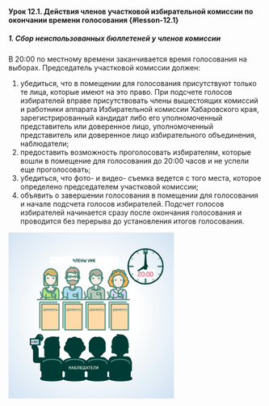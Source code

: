 #### Урок 12.1. Действия членов участковой избирательной комиссии по окончании времени голосования {#lesson-12.1}

##### 1. Сбор неиспользованных бюллетеней у членов комиссии

В 20:00 по местному времени заканчивается время голосования на выборах. Председатель участковой комиссии должен:

1. убедиться, что в помещении для голосования присутствуют только те лица, которые имеют на это право. При подсчете голосов избирателей вправе присутствовать члены вышестоящих комиссий и работники аппарата Избирательной комиссии Хабаровского края, зарегистрированный кандидат либо его уполномоченный представитель или доверенное лицо, уполномоченный представитель или доверенное лицо избирательного объединения, наблюдатели; 
2. предоставить возможность проголосовать избирателям, которые вошли в помещение для голосования до 20:00 часов и не успели еще проголосовать; 
3. убедиться, что фото- и видео- съемка ведется с того места, которое определено председателем участковой комиссии; 
4. объявить о завершении голосования в помещении для голосования и начале подсчета голосов избирателей. Подсчет голосов избирателей начинается сразу после окончания голосования и проводится без перерыва до установления итогов голосования. 

![Рисунок 12.1.1. Подведение итогов голосования проводится открыто и гласно. Лица, которые могут присутствовать при подсчете голосов избирателей вправе вести фото- и видео- съемку.](./12.1.1.png)
